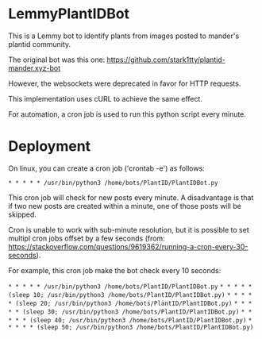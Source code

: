 # LemmyPlantIDBot


This is a Lemmy bot to identify plants from images posted to mander's plantid community.

The original bot was this one: https://github.com/stark1tty/plantid-mander.xyz-bot

However, the websockets were deprecated in favor for HTTP requests.

This implementation uses cURL to achieve the same effect. 

For automation, a cron job is used to run this python script every minute.


# Deployment

On linux, you can create a cron job ('crontab -e') as follows:

`* * * * * /usr/bin/python3 /home/bots/PlantID/PlantIDBot.py`

This cron job will check for new posts every minute. A disadvantage is that if two new posts are created within a minute, one of those posts will be skipped. 

Cron is unable to work with sub-minute resolution, but it is possible to set multipl cron jobs offset by a few seconds (from: https://stackoverflow.com/questions/9619362/running-a-cron-every-30-seconds).

For example, this cron job make the bot check every 10 seconds:

`* * * * * /usr/bin/python3 /home/bots/PlantID/PlantIDBot.py`
`* * * * * (sleep 10; /usr/bin/python3 /home/bots/PlantID/PlantIDBot.py)`
`* * * * * (sleep 20; /usr/bin/python3 /home/bots/PlantID/PlantIDBot.py)`
`* * * * * (sleep 30; /usr/bin/python3 /home/bots/PlantID/PlantIDBot.py)`
`* * * * * (sleep 40; /usr/bin/python3 /home/bots/PlantID/PlantIDBot.py)`
`* * * * * (sleep 50; /usr/bin/python3 /home/bots/PlantID/PlantIDBot.py)`
